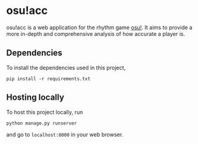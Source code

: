 # osu!acc

osu!acc is a web application for the rhythm game [osu!](https://osu.ppy.sh/home). It aims to provide a more in-depth and comprehensive analysis of how accurate a player is.

## Dependencies

To install the dependencies used in this project,

```
pip install -r requirements.txt
```

## Hosting locally

To host this project locally, run

```
python manage.py runserver
```

and go to `localhost:8000` in your web browser.
